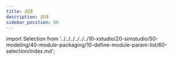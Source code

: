 ```yaml
---
title: 选择
description: 选择
sidebar_position: 60
---
```


import Selection from '../../../../../../10-xstudio/20-simstudio/50-modeling/40-module-packaging/10-define-module-param-list/60-selection/index.md';

<Selection />
